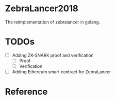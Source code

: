 # ZebraLancer2018
The reimplementation of zebralancer in golang.


# TODOs
- [ ] Adding ZK-SNARK proof and verification
    - [ ] Proof
    - [ ] Verification
-[ ] Adding Ethereum smart contract for ZebraLancer
 
# Reference


